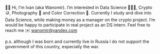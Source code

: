 🙌🏻 Hi, I’m Ivan (aka Wanomir).
I’m interested in Data Science 👨🏻‍💻, Crypto 🪙, Photography 📸 and Color Correction 🎥.
Currently I study and dive into Data Science, while making money as a manager on the crypto project.
I’m would be happy to participate in real project as an DS intern.
Feel free to reach me ✉️ wanomir@yandex.com

  p.s. although I was born and currently live in Russia I do not support the government of this country, especially the war.
  
<!---
Wanomir/Wanomir is a ✨ special ✨ repository because its `README.md` (this file) appears on your GitHub profile.
You can click the Preview link to take a look at your changes.
--->

